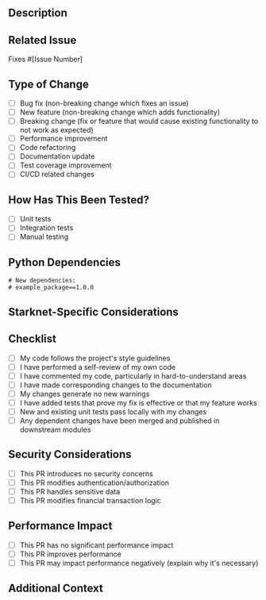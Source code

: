 ## Description
<!-- Provide a clear and concise description of your changes -->

## Related Issue
<!-- Link to the related issue (if applicable) -->
Fixes #[Issue Number]

## Type of Change
<!-- Please mark the relevant option(s) -->
- [ ] Bug fix (non-breaking change which fixes an issue)
- [ ] New feature (non-breaking change which adds functionality)
- [ ] Breaking change (fix or feature that would cause existing functionality to not work as expected)
- [ ] Performance improvement
- [ ] Code refactoring
- [ ] Documentation update
- [ ] Test coverage improvement
- [ ] CI/CD related changes

## How Has This Been Tested?
<!-- Describe the tests you ran to verify your changes -->
- [ ] Unit tests
- [ ] Integration tests
- [ ] Manual testing
<!-- Provide details about test environment if applicable -->

## Python Dependencies
<!-- List any new Python dependencies added -->
```
# New dependencies:
# example_package==1.0.0
```


## Starknet-Specific Considerations
<!-- Any Starknet-specific concerns or optimizations -->

## Checklist
- [ ] My code follows the project's style guidelines
- [ ] I have performed a self-review of my own code
- [ ] I have commented my code, particularly in hard-to-understand areas
- [ ] I have made corresponding changes to the documentation
- [ ] My changes generate no new warnings
- [ ] I have added tests that prove my fix is effective or that my feature works
- [ ] New and existing unit tests pass locally with my changes
- [ ] Any dependent changes have been merged and published in downstream modules

## Security Considerations
<!-- Describe any security implications of your changes -->
- [ ] This PR introduces no security concerns
- [ ] This PR modifies authentication/authorization
- [ ] This PR handles sensitive data
- [ ] This PR modifies financial transaction logic

## Performance Impact
<!-- Describe any performance impact of your changes -->
- [ ] This PR has no significant performance impact
- [ ] This PR improves performance
- [ ] This PR may impact performance negatively (explain why it's necessary)

## Additional Context
<!-- Add any other context about the PR here -->